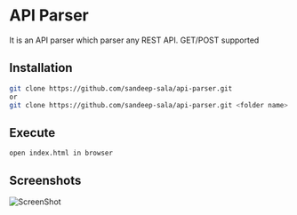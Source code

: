 # API Parser

It is an API parser which parser any REST API.
GET/POST supported

## Installation

```bash
git clone https://github.com/sandeep-sala/api-parser.git
or
git clone https://github.com/sandeep-sala/api-parser.git <folder name>
```


## Execute

```
open index.html in browser
```


## Screenshots

![ScreenShot](https://raw.githubusercontent.com/sandeep-sala/api-parser/master/src/img/api_parser.png)

